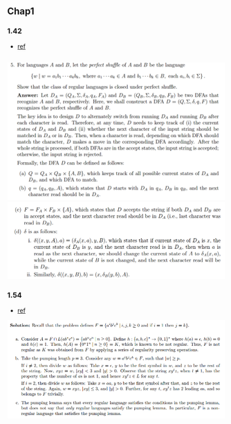 ## Chap1 

### 1.42
- [ref](http://www.cs.nthu.edu.tw/~wkhon/assignments/assign1ans.pdf)

![](../figs/1-42-a.PNG)
![](../figs/1-42-b.PNG)
---
### 1.54
- [ref](https://courses.engr.illinois.edu/cs373/fa2010/Problem_Sets/hw4sol.pdf)

![](../figs/1-54.PNG)
